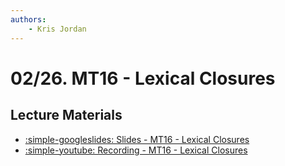 ```yaml
---
authors:
    - Kris Jordan
---
```


# 02/26. MT16 - Lexical Closures

## Lecture Materials

* [:simple-googleslides: Slides - MT16 - Lexical Closures](https://docs.google.com/presentation/d/15yGrs2VTl613nB9jEfkM-rvIVDxd882iOAWVMeJUmrQ/edit?usp=sharing)
* [:simple-youtube: Recording - MT16 - Lexical Closures](https://studio.youtube.com/video/doSqSQqB2Eg/livestreaming)

